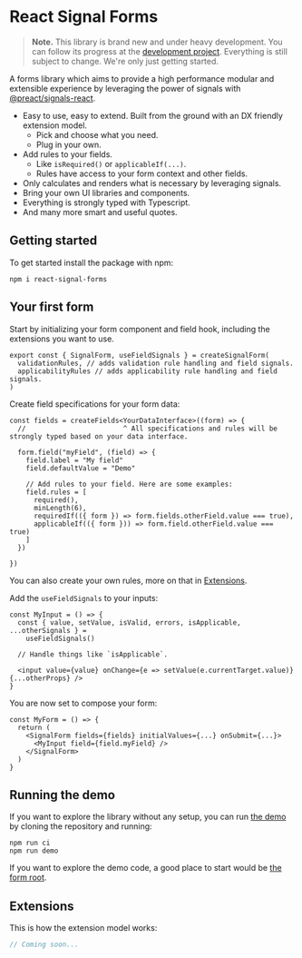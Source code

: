 # React Signal Forms

> **Note.** This library is brand new and under heavy development. You can follow its progress at the [development project](https://github.com/users/ruuddrummen/projects/1). Everything is still subject to change. We're only just getting started.

A forms library which aims to provide a high performance modular and extensible experience by leveraging the power of signals with [@preact/signals-react](https://github.com/preactjs/signals).

- Easy to use, easy to extend. Built from the ground with an DX friendly extension model.
  - Pick and choose what you need.
  - Plug in your own.
- Add rules to your fields.
  - Like `isRequired()` or `applicableIf(...)`.
  - Rules have access to your form context and other fields.
- Only calculates and renders what is necessary by leveraging signals.
- Bring your own UI libraries and components.
- Everything is strongly typed with Typescript.
- And many more smart and useful quotes.

## Getting started

To get started install the package with npm:

```
npm i react-signal-forms
```

## Your first form

Start by initializing your form component and field hook, including the extensions you want to use.

```tsx
export const { SignalForm, useFieldSignals } = createSignalForm(
  validationRules, // adds validation rule handling and field signals.
  applicabilityRules // adds applicability rule handling and field signals.
)
```

Create field specifications for your form data:

```tsx
const fields = createFields<YourDataInterface>((form) => {
  //                        ^ All specifications and rules will be strongly typed based on your data interface.

  form.field("myField", (field) => {
    field.label = "My field"
    field.defaultValue = "Demo"

    // Add rules to your field. Here are some examples:
    field.rules = [
      required(),
      minLength(6),
      requiredIf(({ form }) => form.fields.otherField.value === true),
      applicableIf(({ form })) => form.field.otherField.value === true)
    ]
  })

})
```

You can also create your own rules, more on that in [Extensions](#extensions).

Add the `useFieldSignals` to your inputs:

```tsx
const MyInput = () => {
  const { value, setValue, isValid, errors, isApplicable, ...otherSignals } =
    useFieldSignals()

  // Handle things like `isApplicable`.

  <input value={value} onChange={e => setValue(e.currentTarget.value)} {...otherProps} />
}
```

You are now set to compose your form:

```tsx
const MyForm = () => {
  return (
    <SignalForm fields={fields} initialValues={...} onSubmit={...}>
      <MyInput field={field.myField} />
    </SignalForm>
  )
}
```

## Running the demo

If you want to explore the library without any setup, you can run [the demo](./demo/) by cloning the repository and running:

```
npm run ci
npm run demo
```

If you want to explore the demo code, a good place to start would be [the form root](./demo/src/MyForm.tsx).

## Extensions

This is how the extension model works:

```ts
// Coming soon...
```
